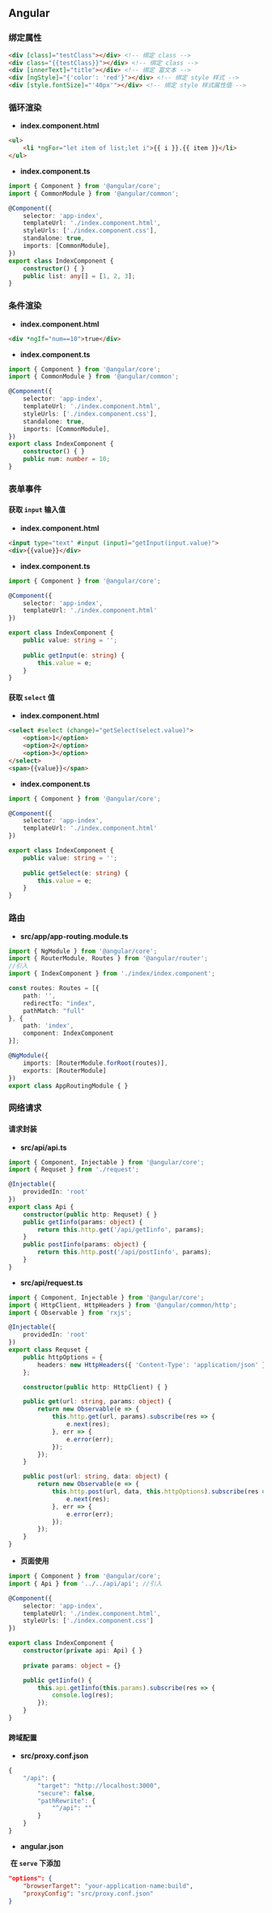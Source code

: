 ## Angular

### 绑定属性

```html
<div [class]="testClass"></div> <!-- 绑定 class -->
<div class="{{testClass}}"></div> <!-- 绑定 class -->
<div [innerText]="title"></div> <!-- 绑定 富文本 -->
<div [ngStyle]="{'color': 'red'}"></div> <!-- 绑定 style 样式 -->
<div [style.fontSize]="'40px'"></div> <!-- 绑定 style 样式属性值 -->
```

### 循环渲染

- **index.component.html**

```html
<ul>
	<li *ngFor="let item of list;let i">{{ i }}.{{ item }}</li>
</ul>
```

- **index.component.ts**

```typescript
import { Component } from '@angular/core';
import { CommonModule } from '@angular/common';

@Component({
	selector: 'app-index',
	templateUrl: './index.component.html',
	styleUrls: ['./index.component.css'],
	standalone: true,
	imports: [CommonModule],
})
export class IndexComponent {
	constructor() { }
	public list: any[] = [1, 2, 3];
}
```

### 条件渲染

- **index.component.html**

```html
<div *ngIf="num==10">true</div>
```

- **index.component.ts**

```typescript
import { Component } from '@angular/core';
import { CommonModule } from '@angular/common';

@Component({
	selector: 'app-index',
	templateUrl: './index.component.html',
	styleUrls: ['./index.component.css'],
	standalone: true,
	imports: [CommonModule],
})
export class IndexComponent {
	constructor() { }
	public num: number = 10;
}
```

### 表单事件

#### 获取 `input` 输入值

- **index.component.html**

```html
<input type="text" #input (input)="getInput(input.value)">
<div>{{value}}</div>
```

- **index.component.ts**

```typescript
import { Component } from '@angular/core';

@Component({
	selector: 'app-index',
	templateUrl: './index.component.html'
})

export class IndexComponent {
    public value: string = '';
    
	public getInput(e: string) {
		this.value = e;
	}
}
```

#### 获取 `select` 值

- **index.component.html**

```html
<select #select (change)="getSelect(select.value)">
	<option>1</option>
	<option>2</option>
	<option>3</option>
</select>
<span>{{value}}</span>
```

- **index.component.ts**

```typescript
import { Component } from '@angular/core';

@Component({
	selector: 'app-index',
	templateUrl: './index.component.html'
})

export class IndexComponent {
    public value: string = '';
    
	public getSelect(e: string) {
		this.value = e;
	}
}
```

### 路由

- **src/app/app-routing.module.ts**

```typescript
import { NgModule } from '@angular/core';
import { RouterModule, Routes } from '@angular/router';
//引入
import { IndexComponent } from './index/index.component';

const routes: Routes = [{
	path: '',
	redirectTo: "index",
	pathMatch: "full"
}, {
	path: 'index',
	component: IndexComponent
}];

@NgModule({
	imports: [RouterModule.forRoot(routes)],
	exports: [RouterModule]
})
export class AppRoutingModule { }
```

### 网络请求

#### 请求封装

- **src/api/api.ts**

```typescript
import { Component, Injectable } from '@angular/core';
import { Requset } from './request';

@Injectable({
	providedIn: 'root'
})
export class Api {
	constructor(public http: Requset) { }
	public getIinfo(params: object) {
		return this.http.get('/api/getIinfo', params);
	}
    public postIinfo(params: object) {
		return this.http.post('/api/postIinfo', params);
	}
}
```

- **src/api/request.ts**

```typescript
import { Component, Injectable } from '@angular/core';
import { HttpClient, HttpHeaders } from '@angular/common/http';
import { Observable } from 'rxjs';

@Injectable({
	providedIn: 'root'
})
export class Requset {
	public httpOptions = {
		headers: new HttpHeaders({ 'Content-Type': 'application/json' })
	};

	constructor(public http: HttpClient) { }

	public get(url: string, params: object) {
		return new Observable(e => {
			this.http.get(url, params).subscribe(res => {
				e.next(res);
			}, err => {
				e.error(err);
			});
		});
	}

	public post(url: string, data: object) {
		return new Observable(e => {
			this.http.post(url, data, this.httpOptions).subscribe(res => {
				e.next(res);
			}, err => {
				e.error(err);
			});
		});
	}
}
```

- **页面使用**

```typescript
import { Component } from '@angular/core';
import { Api } from '../../api/api'; //引入

@Component({
	selector: 'app-index',
	templateUrl: './index.component.html',
	styleUrls: ['./index.component.css']
})

export class IndexComponent {
	constructor(private api: Api) { }
    
    private params: object = {}

	public getIinfo() {
		this.api.getIinfo(this.params).subscribe(res => {
			console.log(res);
		});
	}
}
```

#### 跨域配置

- **src/proxy.conf.json**

```typescript
{
	"/api": {
		"target": "http://localhost:3000",
		"secure": false,
		"pathRewrite": {
			"^/api": ""
		}
	}
}
```

- **angular.json**

​	**在 `serve` 下添加**

```json
"options": {
	"browserTarget": "your-application-name:build",
	"proxyConfig": "src/proxy.conf.json"
}
```

